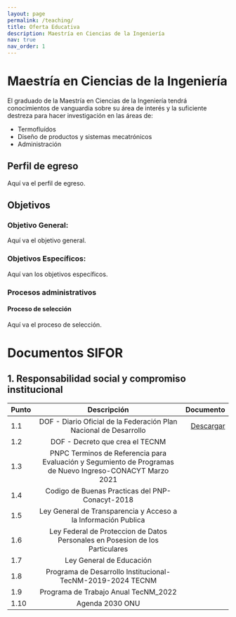```yaml
---
layout: page
permalink: /teaching/
title: Oferta Educativa
description: Maestría en Ciencias de la Ingeniería
nav: true
nav_order: 1
---
```


# Maestría en Ciencias de la Ingeniería
El graduado de la Maestría en Ciencias de la Ingeniería tendrá conocimientos de vanguardia sobre su área de interés y la suficiente destreza para hacer investigación en las áreas de:
- Termofluídos
- Diseño de productos y sistemas mecatrónicos
- Administración

## Perfil de egreso

Aquí va el perfil de egreso.

## Objetivos

### Objetivo General:

Aquí va el objetivo general.

### Objetivos Específicos:

Aquí van los objetivos específicos.

### Procesos administrativos

#### Proceso de selección

Aquí va el proceso de selección.

# Documentos SIFOR

## 1. Responsabilidad social y compromiso institucional
| Punto | Descripción                                                                                               | Documento |
| :---- | :-------------------------------------------------------------------------------------------------------: | --------: |
| 1.1   | DOF - Diario Oficial de la Federación Plan Nacional de Desarrollo                                         | [Descargar](/assets/pdf/example_pdf.pdf) |
| 1.2   | DOF - Decreto que crea el TECNM                                                                           |           |
| 1.3   | PNPC Terminos de Referencia para Evaluación y Segumiento de Programas de Nuevo Ingreso-CONACYT Marzo 2021 |           |
| 1.4   | Codigo de Buenas Practicas del PNP-Conacyt-2018                                                           |           |
| 1.5   | Ley General de Transparencia  y Acceso a la Información Publica                                           |           |
| 1.6   | Ley Federal de Proteccion de Datos Personales en Posesion de los Particulares                             |           |
| 1.7   | Ley General de Educación                                                                                  |           |
| 1.8   | Programa de Desarrollo Institucional-TecNM-2019-2024 TECNM                                                |           |
| 1.9   | Programa de Trabajo Anual TecNM_2022                                                                      |           |
| 1.10  | Agenda 2030 ONU                                                                                           |           |
